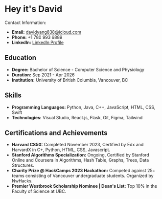 # Hey it's David 

Contact Information:
- **Email:** davidyang838@icloud.com
- **Phone:** +1 780 993 6889
- **LinkedIn:** [LinkedIn Profile](www.linkedin.com/in/david-yang-61241b29a)

## Education

- **Degree:** Bachelor of Science - Computer Science and Physiology
- **Duration:** Sep 2021 - Apr 2026
- **Institution:** University of British Columbia, Vancouver, BC

## Skills

- **Programming Languages:** Python, Java, C++, JavaScript, HTML, CSS, Swift
- **Technologies:** Visual Studio, React.js, Flask, Git, Figma, Tailwind


## Certifications and Achievements

- **Harvard CS50:** Completed November 2023, Certified by Edx and HarvardX in C+, Python, HTML, CSS, Javascript.
- **Stanford Algorithms Specialization:** Ongoing, Certified by Stanford Online and Coursera in Algorithms, Hash Table, Graphs, Trees, Data Structures.
- **Charity Prize @ HackCamps 2023 Hackathon:** Competed against 25+ teams consisting of Vancouver undergraduate students. Organized by NwHacks.
- **Premier Westbrook Scholarship Nominee | Dean's List:** Top 10% in the Faculty of Science at UBC.
